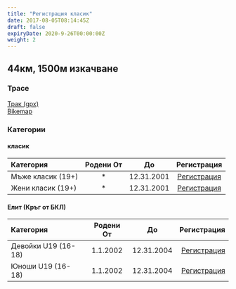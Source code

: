 ```yaml
---
title: "Регистрация класик"
date: 2017-08-05T08:14:45Z
draft: false
expiryDate: 2020-9-26T00:00:00Z
weight: 2
---
```


## 44км, 1500м изкачване
### Трасе  
[Трак (gpx)](https://drive.google.com/open?id=0B8lR1_MWHzbCMWhaR1pDeEZXV0k)  
[Bikemap](https://www.bikemap.net/en/route/4143055-murgash-44km/)  


### Категории
#### класик
Категория         | Родени От |      До   | Регистрация     
:-----------------|:---------:|:---------:|:-----------:
 Мъже класик (19+)  |     *     | 12.31.2001| [Регистрация](https://forms.gle/Ufe4Yf4PwDqKzxRZ8 )
 Жени класик (19+)  |     *     | 12.31.2001| [Регистрация](https://forms.gle/Ufe4Yf4PwDqKzxRZ8 )

#### Елит (Кръг от БКЛ)
Категория         | Родени От |      До   | Регистрация
:-----------------|:---------:|:---------:|-------------:
 Девойки U19 (16-18)  | 1.1.2002  | 12.31.2004| [Регистрация](https://forms.gle/Ufe4Yf4PwDqKzxRZ8 )
 Юноши U19 (16-18)| 1.1.2002  | 12.31.2004| [Регистрация](https://forms.gle/Ufe4Yf4PwDqKzxRZ8 )


